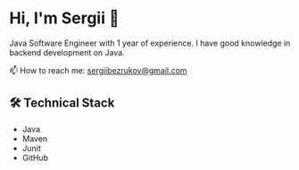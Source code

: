 # Hi, I'm Sergii 👋
Java Software Engineer with 1 year of experience. 
I have good knowledge in backend development on Java.
<p align='left'>
  📫  How to reach me: <a href='mailto:sergiibezrukov@gmail.com'>sergiibezrukov@gmail.com</a>
</p>

## 🛠 Technical Stack
*   Java
*   Maven
*   Junit
*   GitHub
